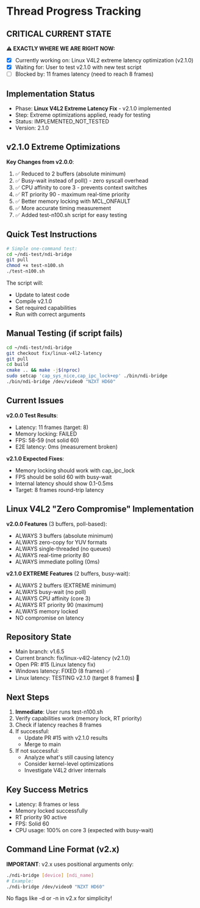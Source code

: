 # Thread Progress Tracking

## CRITICAL CURRENT STATE
**⚠️ EXACTLY WHERE WE ARE RIGHT NOW:**
- [x] Currently working on: Linux V4L2 extreme latency optimization (v2.1.0)
- [x] Waiting for: User to test v2.1.0 with new test script
- [ ] Blocked by: 11 frames latency (need to reach 8 frames)

## Implementation Status
- Phase: **Linux V4L2 Extreme Latency Fix** - v2.1.0 implemented
- Step: Extreme optimizations applied, ready for testing
- Status: IMPLEMENTED_NOT_TESTED
- Version: 2.1.0

## v2.1.0 Extreme Optimizations
**Key Changes from v2.0.0**:
1. ✅ Reduced to 2 buffers (absolute minimum)
2. ✅ Busy-wait instead of poll() - zero syscall overhead
3. ✅ CPU affinity to core 3 - prevents context switches
4. ✅ RT priority 90 - maximum real-time priority
5. ✅ Better memory locking with MCL_ONFAULT
6. ✅ More accurate timing measurement
7. ✅ Added test-n100.sh script for easy testing

## Quick Test Instructions
```bash
# Simple one-command test:
cd ~/ndi-test/ndi-bridge
git pull
chmod +x test-n100.sh
./test-n100.sh
```

The script will:
- Update to latest code
- Compile v2.1.0
- Set required capabilities
- Run with correct arguments

## Manual Testing (if script fails)
```bash
cd ~/ndi-test/ndi-bridge
git checkout fix/linux-v4l2-latency
git pull
cd build
cmake .. && make -j$(nproc)
sudo setcap 'cap_sys_nice,cap_ipc_lock+ep' ./bin/ndi-bridge
./bin/ndi-bridge /dev/video0 "NZXT HD60"
```

## Current Issues
**v2.0.0 Test Results**:
- Latency: 11 frames (target: 8)
- Memory locking: FAILED
- FPS: 58-59 (not solid 60)
- E2E latency: 0ms (measurement broken)

**v2.1.0 Expected Fixes**:
- Memory locking should work with cap_ipc_lock
- FPS should be solid 60 with busy-wait
- Internal latency should show 0.1-0.5ms
- Target: 8 frames round-trip latency

## Linux V4L2 "Zero Compromise" Implementation
**v2.0.0 Features** (3 buffers, poll-based):
- ALWAYS 3 buffers (absolute minimum)
- ALWAYS zero-copy for YUV formats
- ALWAYS single-threaded (no queues)
- ALWAYS real-time priority 80
- ALWAYS immediate polling (0ms)

**v2.1.0 EXTREME Features** (2 buffers, busy-wait):
- ALWAYS 2 buffers (EXTREME minimum)
- ALWAYS busy-wait (no poll)
- ALWAYS CPU affinity (core 3)
- ALWAYS RT priority 90 (maximum)
- ALWAYS memory locked
- NO compromise on latency

## Repository State
- Main branch: v1.6.5
- Current branch: fix/linux-v4l2-latency (v2.1.0)
- Open PR: #15 (Linux latency fix)
- Windows latency: FIXED (8 frames) ✅
- Linux latency: TESTING v2.1.0 (target 8 frames) 🎯

## Next Steps
1. **Immediate**: User runs test-n100.sh
2. Verify capabilities work (memory lock, RT priority)
3. Check if latency reaches 8 frames
4. If successful:
   - Update PR #15 with v2.1.0 results
   - Merge to main
5. If not successful:
   - Analyze what's still causing latency
   - Consider kernel-level optimizations
   - Investigate V4L2 driver internals

## Key Success Metrics
- Latency: 8 frames or less
- Memory locked successfully
- RT priority 90 active
- FPS: Solid 60
- CPU usage: 100% on core 3 (expected with busy-wait)

## Command Line Format (v2.x)
**IMPORTANT**: v2.x uses positional arguments only:
```bash
./ndi-bridge [device] [ndi_name]
# Example:
./ndi-bridge /dev/video0 "NZXT HD60"
```

No flags like -d or -n in v2.x for simplicity!
